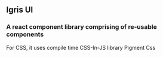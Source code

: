 ## Igris UI

### A react component library comprising of re-usable components

For CSS, it uses compile time CSS-In-JS library Pigment Css
